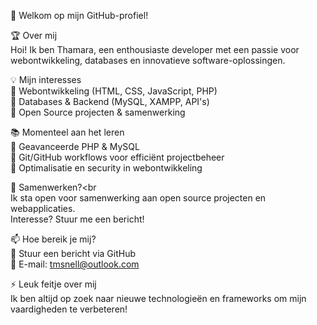 👋 Welkom op mijn GitHub-profiel!

🏆 Over mij <br>
Hoi!     Ik ben Thamara, een enthousiaste developer met een passie voor webontwikkeling, databases en innovatieve software-oplossingen.

    
💡 Mijn interesses <br>
🔹 Webontwikkeling (HTML, CSS, JavaScript, PHP) <br>
🔹 Databases & Backend (MySQL, XAMPP, API's) <br>
🔹 Open Source projecten & samenwerking<br>

📚 Momenteel aan het leren<br>
📌 Geavanceerde PHP & MySQL <br>
📌 Git/GitHub workflows voor efficiënt projectbeheer <br>
📌 Optimalisatie en security in webontwikkeling<br>

🤝 Samenwerken?<br   
Ik sta open voor samenwerking aan open source projecten en webapplicaties. <br>
Interesse?    Stuur me een bericht!<br>

📫 Hoe bereik je mij? <br>
💬 Stuur een bericht via GitHub <br>
📧 E-mail: tmsnell@outlook.com<br>

⚡ Leuk feitje over mij <br>
Ik ben altijd op zoek naar nieuwe technologieën en frameworks om mijn vaardigheden te verbeteren!



